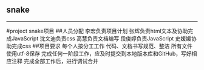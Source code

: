 snake
----------------------------
----------------------------
#project snake项目
##人员分配
李宏负责项目计划
张辉负责html文本及协助完成JavaScript
沈文迪负责css
高慧负责文档编写
段俊婷负责JavaScript
史媛媛协助完成css
##项目要求
每个人按分工工作
代码、文档书写规范、整洁
所有文件使用utf-8保存
完成任何一阶段工作，应及时提交到本地版本库和GitHub，写好相应注释
完成全部工作后，进行调试合并